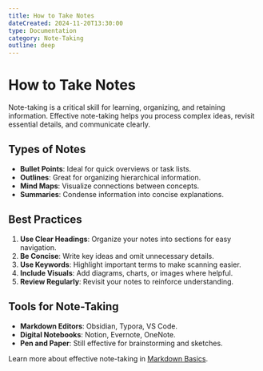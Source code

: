 ```yaml
---
title: How to Take Notes
dateCreated: 2024-11-20T13:30:00
type: Documentation
category: Note-Taking
outline: deep
---
```


# How to Take Notes

Note-taking is a critical skill for learning, organizing, and retaining information. Effective note-taking helps you process complex ideas, revisit essential details, and communicate clearly.

## Types of Notes
- **Bullet Points**: Ideal for quick overviews or task lists.
- **Outlines**: Great for organizing hierarchical information.
- **Mind Maps**: Visualize connections between concepts.
- **Summaries**: Condense information into concise explanations.

## Best Practices
1. **Use Clear Headings**: Organize your notes into sections for easy navigation.
2. **Be Concise**: Write key ideas and omit unnecessary details.
3. **Use Keywords**: Highlight important terms to make scanning easier.
4. **Include Visuals**: Add diagrams, charts, or images where helpful.
5. **Review Regularly**: Revisit your notes to reinforce understanding.

## Tools for Note-Taking
- **Markdown Editors**: Obsidian, Typora, VS Code.
- **Digital Notebooks**: Notion, Evernote, OneNote.
- **Pen and Paper**: Still effective for brainstorming and sketches.

Learn more about effective note-taking in [Markdown Basics](./md-basics).
